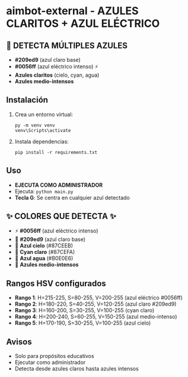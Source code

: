 # aimbot-external - AZULES CLARITOS + AZUL ELÉCTRICO

## 🎯 DETECTA MÚLTIPLES AZULES
- **#209ed9** (azul claro base)
- **#0056ff** (azul eléctrico intenso) ⚡
- **Azules claritos** (cielo, cyan, agua)
- **Azules medio-intensos**

## Instalación
1. Crea un entorno virtual:
   ```
   py -m venv venv
   venv\Scripts\activate
   ```

2. Instala dependencias:
   ```
   pip install -r requirements.txt
   ```

## Uso
- **EJECUTA COMO ADMINISTRADOR**
- Ejecuta: `python main.py`
- **Tecla G**: Se centra en cualquier azul detectado

## ✨ COLORES QUE DETECTA ✨
- ⚡ **#0056ff** (azul eléctrico intenso)
- 🔵 **#209ed9** (azul claro base)
- 🔵 **Azul cielo** (#87CEEB)
- 🔵 **Cyan claro** (#87CEFA)
- 🔵 **Azul agua** (#B0E0E6)
- 🔵 **Azules medio-intensos**

## Rangos HSV configurados
- **Rango 1**: H=215-225, S=80-255, V=200-255 (azul eléctrico #0056ff)
- **Rango 2**: H=180-220, S=40-255, V=120-255 (azul claro #209ed9)
- **Rango 3**: H=160-200, S=30-255, V=100-255 (cyan claro)
- **Rango 4**: H=200-240, S=60-255, V=150-255 (azul medio-intenso)
- **Rango 5**: H=170-190, S=30-255, V=100-255 (azul cielo)

## Avisos
- Solo para propósitos educativos
- Ejecutar como administrador
- Detecta desde azules claros hasta azules intensos